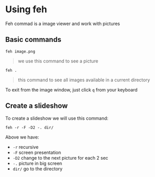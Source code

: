 # Using feh

Feh commad is a image viewer and work with pictures

## Basic commands

```
feh image.png
```

> we use this command to see a picture

```
feh .
```

> this command to see all images available in a current directory

To exit from the image window, just click `q` from your keyboard

## Create a slideshow

To create a slideshow we will use this command:

```
feh -r -F -D2 -. dir/
```

Above we have:

* `-r` recursive
* `-F` screen presentation
* `-D2` change to the next picture for each 2 sec
* `-.` picture in big screen
* `dir/` go to the directory
